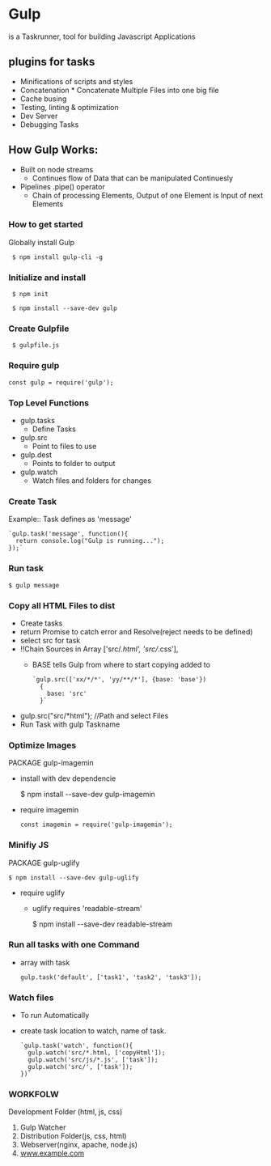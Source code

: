# Gulp 
is a Taskrunner, tool for building Javascript Applications

## plugins for tasks
* Minifications of scripts and styles    
* Concatenation                          * Concatenate Multiple Files into one big file
* Cache busing                           
* Testing, linting & optimization
* Dev Server
* Debugging Tasks

## How Gulp Works:
* Built on node streams
  * Continues flow of Data that can be manipulated Continuesly
* Pipelines  .pipe() operator
  * Chain of processing Elements, Output of one Element is Input of next Elements


### How to get started
Globally install Gulp
     
     $ npm install gulp-cli -g

### Initialize and install
  
     $ npm init

     $ npm install --save-dev gulp

### Create Gulpfile

     $ gulpfile.js

### Require gulp
    const gulp = require('gulp');

### Top Level Functions
* gulp.tasks
  * Define Tasks
* gulp.src        
  * Point to files to use
* gulp.dest       
  * Points to folder to output
* gulp.watch      
  * Watch files and folders for changes


### Create Task
Example:: Task defines as 'message'
    
    `gulp.task('message', function(){
      return console.log("Gulp is running...");
    });`


### Run task
    $ gulp message


### Copy all HTML Files to dist
* Create tasks
* return Promise to catch error and Resolve(reject needs to be defined)
* select src for task
* !!Chain Sources in Array ['src/*.html', 'src/*.css'],
  * BASE tells Gulp from where to start copying added to 

        `gulp.src(['xx/*/*', 'yy/**/*'], {base: 'base'})
          {
            base: 'src'
          }`
    
* gulp.src("src/*html"); //Path and select Files
* Run Task with gulp Taskname


### Optimize Images
PACKAGE gulp-imagemin
* install with dev dependencie
    
    $ npm install --save-dev gulp-imagemin

* require imagemin
  
      const imagemin = require('gulp-imagemin');


### Minifiy JS
PACKAGE gulp-uglify

    $ npm install --save-dev gulp-uglify

* require uglify
  * uglify requires 'readable-stream'

    $ npm install --save-dev readable-stream


### Run all tasks with one Command
* array with task
 
      gulp.task('default', ['task1', 'task2', 'task3']);


### Watch files
* To run Automatically
* create task
  location to watch, name of task.

      `gulp.task('watch', function(){
        gulp.watch('src/*.html, ['copyHtml']);
        gulp.watch('src/js/*.js', ['task']);
        gulp.watch('src/', ['task']);
      })`



### WORKFOLW

Development Folder (html, js, css)
1. Gulp Watcher
1. Distribution Folder(js, css, html)
1. Webserver(nginx, apache, node.js)
1. www.example.com
